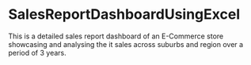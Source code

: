 # SalesReportDashboardUsingExcel
This is a detailed sales report dashboard of an E-Commerce store showcasing and analysing the it sales across suburbs and region over a period of 3 years.
